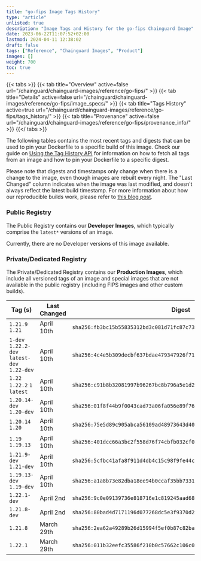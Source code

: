 ```yaml
---
title: "go-fips Image Tags History"
type: "article"
unlisted: true
description: "Image Tags and History for the go-fips Chainguard Image"
date: 2023-06-22T11:07:52+02:00
lastmod: 2024-04-11 12:38:02
draft: false
tags: ["Reference", "Chainguard Images", "Product"]
images: []
weight: 700
toc: true
---
```


{{< tabs >}}
{{< tab title="Overview" active=false url="/chainguard/chainguard-images/reference/go-fips/" >}}
{{< tab title="Details" active=false url="/chainguard/chainguard-images/reference/go-fips/image_specs/" >}}
{{< tab title="Tags History" active=true url="/chainguard/chainguard-images/reference/go-fips/tags_history/" >}}
{{< tab title="Provenance" active=false url="/chainguard/chainguard-images/reference/go-fips/provenance_info/" >}}
{{</ tabs >}}

The following tables contains the most recent tags and digests that can be used to pin your Dockerfile to a specific build of this image. Check our guide on [Using the Tag History API](/chainguard/chainguard-images/using-the-tag-history-api/) for information on how to fetch all tags from an image and how to pin your Dockerfile to a specific digest.

Please note that digests and timestamps only change when there is a change to the image, even though images are rebuilt every night. The "Last Changed" column indicates when the image was last modified, and doesn't always reflect the latest build timestamp. For more information about how our reproducible builds work, please refer to [this blog post](https://www.chainguard.dev/unchained/reproducing-chainguards-reproducible-image-builds).

### Public Registry
The Public Registry contains our **Developer Images**, which typically comprise the `latest*` versions of an image.

Currently, there are no Developer versions of this image available.

### Private/Dedicated Registry
The Private/Dedicated Registry contains our **Production Images**, which include all versioned tags of an image and special images that are not available in the public registry (including FIPS images and other custom builds).

| Tag (s)                                       | Last Changed | Digest                                                                    |
|-----------------------------------------------|--------------|---------------------------------------------------------------------------|
|  `1.21.9` `1.21`                              | April 10th   | `sha256:fb3bc15b55835312bd3c081d71fc87c731865d9201af6e7aeaba30a2f73094e9` |
|  `1-dev` `1.22.2-dev` `latest-dev` `1.22-dev` | April 10th   | `sha256:4c4e5b309decbf637bdae479347926f71e1ce1b3ae176aad4d116b3a03897dac` |
|  `1.22` `1.22.2` `1` `latest`                 | April 10th   | `sha256:c91b8b32081997b96267bc8b796a5e1d2f048530ab35f4f63a357b21df654faf` |
|  `1.20.14-dev` `1.20-dev`                     | April 10th   | `sha256:01f8f44b9f0043cad73a06fa056e89f76251d2605682273e9f1edce7a081f66d` |
|  `1.20.14` `1.20`                             | April 10th   | `sha256:75e5d89c905abca56109ad48973643d40693aef70a8bda969fefc87ac573ce73` |
|  `1.19` `1.19.13`                             | April 10th   | `sha256:401dcc66a3bc2f558d76f74cbfb032cf0707250a249481be72a8099b15aa7afc` |
|  `1.21.9-dev` `1.21-dev`                      | April 10th   | `sha256:5cfbc41afa8f911d4db4c15c98f9fe44c2d583caeb33eedcaaf1387afec5257e` |
|  `1.19.13-dev` `1.19-dev`                     | April 10th   | `sha256:a1a8b73e82dba18ee94b0ccaf35bb7331286bd1b2fe4c491ebe47cad5a07c240` |
|  `1.22.1-dev`                                 | April 2nd    | `sha256:9c0e09139736e818716e1c819245aad681e1703cbaad9711f4cbee0e6b40ac1e` |
|  `1.21.8-dev`                                 | April 2nd    | `sha256:80bad4d7171196d077268dc5e3f9370d206dd418f88f3dfc2da28cb9e58e9270` |
|  `1.21.8`                                     | March 29th   | `sha256:2ea62a49289b26d15994f5ef0b87c82bacce26855f7d6fe99b86ebf08f1ee477` |
|  `1.22.1`                                     | March 29th   | `sha256:011b32eefc35586f210b0c57662c106c06389e3e7d98ae3934dc4d8ea2997052` |

